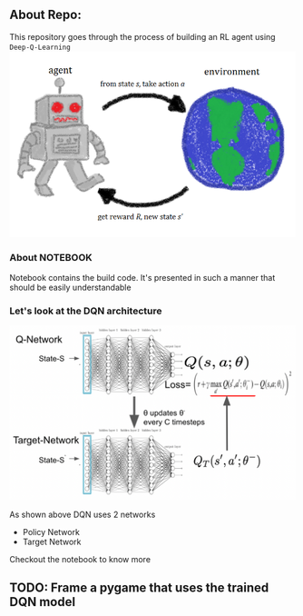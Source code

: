 ## About Repo:
This repository goes through the process of building an RL agent using `Deep-Q-Learning`
<img title="RL-AGENT" alt="" src="Rl_agent.png">
### About NOTEBOOK
Notebook contains the build code. It's presented in such a manner that should be easily understandable
### Let's look at the DQN architecture
<img title="DQN" alt="" src="DQN.png">

As shown above DQN uses 2 networks 
 * Policy Network
 * Target Network

Checkout the notebook to know more

## TODO: Frame a pygame that uses the trained DQN model 
